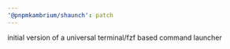 ```yaml
---
'@pnpmkambrium/shaunch': patch
---
```


initial version of a universal terminal/fzf based command launcher
